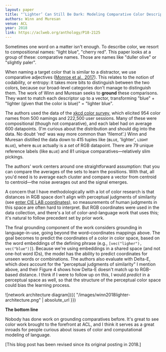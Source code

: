 ```yaml
---
layout: paper
title: "‘Lighter’ Can Still Be Dark: Modeling Comparative Color Descriptions"
authors: Winn and Muresan
venue: ACL
year: 2018
link: https://aclweb.org/anthology/P18-2125
---
```


Sometimes one word on a matter isn't enough. To describe color, we resort to compositional names: "light blue", "cherry red". This paper looks at a group of these: comparative names. Those are names like "duller olive" or "slightly paler".

<!--more-->

When naming a target color that is similar to a distractor, we use comparative adjectives ([Monroe et al., 2017](http://www.aclweb.org/anthology/Q17-1023)). This relates to the notion of codability, or entropy: it takes more bits to distinguish between the two colors, because our broad-level categories don't manage to distinguish them. The work of Winn and Muresan seeks to **ground** these comparisons. They want to match each descriptor up to a vector, transforming "blue" + "lighter (given that the color is blue)" = "lighter blue".

The authors used the data of the [xkcd color survey](https://blog.xkcd.com/2010/05/03/color-survey-results/), which elicited 954 color names from 500 namings and 222,500 user sessions. Many of these were compositional (though not comparative), and each label had on average 600 datapoints. (I'm curious about the distribution and should dig into the data. No doubt 'red' was way more common than 'filemot'.) Winn and Muresan distilled the data down to 415 tuples like (ʙʟᴜᴇ, 'lighter', ʟɪɢʜᴛ ʙʟᴜᴇ), where ʙʟᴜᴇ actually is a *set* of RGB datapoint. There are 79 unique reference labels (like ʙʟᴜᴇ) and 81 unique comparatives—relatively slim pickings.

The authors' work centers around one straightforward assumption: that you can compare the averages of the sets to learn the positions. With that, all you'd need is to average each cluster and compare a vector from centroid to centroid—the noise averages out and the signal emerges.

A concern that I have methodologically with a lot of color research is that distances in RGB space don't align with perceptual judgments of similarity (see [enter CIE LAB coordinates](https://en.wikipedia.org/wiki/CIELAB_color_space)), so measurements of human judgments in this space are often hard to interpret. But RGB coordinates were used in the data collection, and there's a lot of color-and-language work that uses this; it's natural to follow precedent set by prior work.

The final grounding component of the work considers grounding in language-in-use, going beyond the word–coordinates mappings above. The goal becomes to predict the coordinates of a color in color space, based on the word embeddings of the defining phrase (e.g., `[vec("ligher"), vec("blue")]`). Because we're using embeddings in a shared space (and not one-hot word IDs), the model has the ability to predict coordinates for unseen words or combinations. The authors also evaluate with Delta-E, which *does* account for the "perceptual judgments of similarity" I mention above, and their Figure 4 shows how Delta-E doesn't match up to RGB-based distance. I think if I were to follow up on this, I would *predict* in a perceptual space as well, so that the structure of the perceptual color space could bias the learning process.

![network architecture diagram]({{ "/images/winn2018lighter-architecture.png" | absolute_url }})

**The bottom line**

Nobody has done work on grounding comparatives before. It's great to see color work brought to the forefront at ACL, and I think it serves as a great inroads for people curious about issues of color and computational modeling of language.

[This blog post has been revised since its original posting in 2018.]

